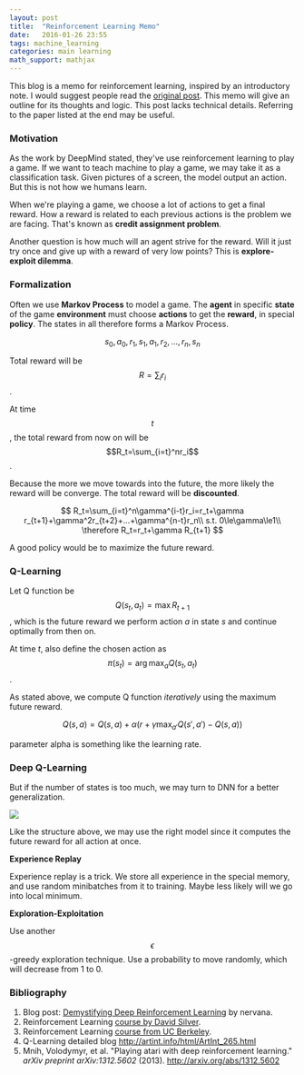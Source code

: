 ```yaml
---
layout: post
title:  "Reinforcement Learning Memo"
date:   2016-01-26 23:55
tags: machine_learning
categories: main learning
math_support: mathjax
---
```


This blog is a memo for reinforcement learning, inspired by an introductory note. I would suggest people read the [original post](http://www.nervanasys.com/demystifying-deep-reinforcement-learning/). This memo will give an outline for its thoughts and logic. This post lacks technical details. Referring to the paper listed at the end may be useful.

### Motivation

As the work by DeepMind stated, they've use reinforcement learning to play a game. If we want to teach machine to play a game, we may take it as a classification task. Given pictures of a screen, the model output an action. But this is not how we humans learn.

When we're playing a game, we choose a lot of actions to get a final reward. How a reward is related to each previous actions is the problem we are facing. That's known as **credit assignment problem**.

Another question is how much will an agent strive for the reward. Will it just try once and give up with a reward of very low points? This is **explore-exploit dilemma**.

### Formalization

Often we use **Markov Process** to model a game. The **agent** in specific **state** of the game **environment** must choose **actions** to get the **reward**, in special **policy**. The states in all therefore forms a Markov Process.

$$
s_0,a_0,r_1,s_1,a_1,r_2,...,r_n,s_n
$$

Total reward will be $$R=\sum_ir_i$$.

At time $$t$$, the total reward from now on will be $$R_t=\sum_{i=t}^nr_i$$.

Because the more we move towards into the future, the more likely the reward will be converge. The total reward will be **discounted**.

$$
R_t=\sum_{i=t}^n\gamma^{i-t}r_i=r_t+\gamma r_{t+1}+\gamma^2r_{t+2}+...+\gamma^{n-t}r_n\\
s.t. 0\le\gamma\le1\\
\therefore R_t=r_t+\gamma R_{t+1}
$$

A good policy would be to maximize the future reward.

### Q-Learning

Let Q function be $$Q(s_t,a_t)=\max R_{t+1}$$, which is the future reward we perform action *a* in state *s* and continue optimally from then on.

At time *t*, also define the chosen action as $$\pi(s_t)=\arg\max_aQ(s_t,a_t)$$.

As stated above, we compute Q function *iteratively* using the maximum future reward.

$$Q(s,a)=Q(s,a)+\alpha(r+\gamma\max_{a'}Q(s',a')-Q(s,a))$$

parameter alpha is something like the learning rate.

### Deep Q-Learning

But if the number of states is too much, we may turn to DNN for a better generalization.

![](http://www.nervanasys.com/wp-content/uploads/2015/12/Screen-Shot-2015-12-21-at-11.27.12-AM.png)

Like the structure above, we may use the right model since it computes the future reward for all action at once.

**Experience Replay**

Experience replay is a trick. We store all experience in the special memory, and use random minibatches from it to training. Maybe less likely will we go into local minimum.

**Exploration-Exploitation**

Use another $$\epsilon$$-greedy exploration technique. Use a probability to move randomly, which will decrease from 1 to 0.

### Bibliography

1. Blog post: [Demystifying Deep Reinforcement Learning](http://www.nervanasys.com/demystifying-deep-reinforcement-learning/) by nervana.
2. Reinforcement Learning [course by David Silver](http://www0.cs.ucl.ac.uk/staff/D.Silver/web/Teaching.html).
3. Reinforcement Learning [course from UC Berkeley](http://rll.berkeley.edu/deeprlcourse/).
4. Q-Learning detailed blog http://artint.info/html/ArtInt_265.html
5. Mnih, Volodymyr, et al. "Playing atari with deep reinforcement learning." *arXiv preprint arXiv:1312.5602* (2013). http://arxiv.org/abs/1312.5602
